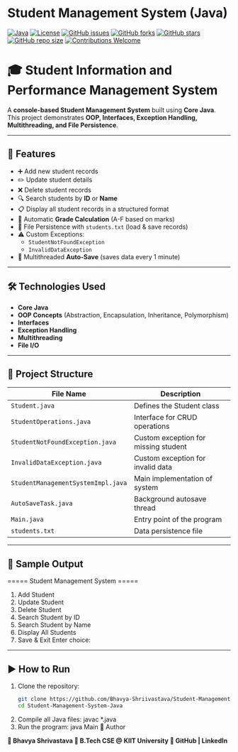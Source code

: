 # Student Management System (Java)

[![Java](https://img.shields.io/badge/Java-17-orange)](https://www.oracle.com/java/technologies/javase-jdk17-downloads.html)
[![License](https://img.shields.io/badge/License-MIT-blue.svg)](LICENSE)
[![GitHub issues](https://img.shields.io/github/issues/Bhavya-Shriivastava/Student-Management-System-Java)](https://github.com/Bhavya-Shriivastava/Student-Management-System-Java/issues)
[![GitHub forks](https://img.shields.io/github/forks/Bhavya-Shriivastava/Student-Management-System-Java)](https://github.com/Bhavya-Shriivastava/Student-Management-System-Java/network)
[![GitHub stars](https://img.shields.io/github/stars/Bhavya-Shriivastava/Student-Management-System-Java)](https://github.com/Bhavya-Shriivastava/Student-Management-System-Java/stargazers)
[![GitHub repo size](https://img.shields.io/github/repo-size/Bhavya-Shriivastava/Student-Management-System-Java)](https://github.com/Bhavya-Shriivastava/Student-Management-System-Java)
[![Contributions Welcome](https://img.shields.io/badge/Contributions-Welcome-brightgreen.svg)](https://github.com/Bhavya-Shriivastava/Student-Management-System-Java/pulls)

# 🎓 Student Information and Performance Management System

A **console-based Student Management System** built using **Core Java**.  
This project demonstrates **OOP, Interfaces, Exception Handling, Multithreading, and File Persistence**.

---

## 🚀 Features
- ➕ Add new student records  
- ✏️ Update student details  
- ❌ Delete student records  
- 🔍 Search students by **ID** or **Name**  
- 📋 Display all student records in a structured format  
- 📝 Automatic **Grade Calculation** (A-F based on marks)  
- 💾 File Persistence with `students.txt` (load & save records)  
- ⚠️ Custom Exceptions:  
  - `StudentNotFoundException`  
  - `InvalidDataException`  
- 🔄 Multithreaded **Auto-Save** (saves data every 1 minute)

---

## 🛠️ Technologies Used
- **Core Java**  
- **OOP Concepts** (Abstraction, Encapsulation, Inheritance, Polymorphism)  
- **Interfaces**  
- **Exception Handling**  
- **Multithreading**  
- **File I/O**

---

## 📂 Project Structure
| File Name                    | Description                          |
|-------------------------------|--------------------------------------|
| `Student.java`               | Defines the Student class            |
| `StudentOperations.java`     | Interface for CRUD operations        |
| `StudentNotFoundException.java` | Custom exception for missing student |
| `InvalidDataException.java`  | Custom exception for invalid data     |
| `StudentManagementSystemImpl.java` | Main implementation of system   |
| `AutoSaveTask.java`          | Background autosave thread           |
| `Main.java`                  | Entry point of the program           |
| `students.txt`               | Data persistence file                |


---

## 📸 Sample Output
===== Student Management System =====
1. Add Student
2. Update Student
3. Delete Student
4. Search Student by ID
5. Search Student by Name
6. Display All Students
7. Save & Exit
Enter choice:

---

## ▶️ How to Run
1. Clone the repository:
   ```bash
   git clone https://github.com/Bhavya-Shriivastava/Student-Management-System-Java.git
   cd Student-Management-System-Java
2. Compile all Java files:
  javac *.java
3. Run the program:
  java Main
📝 Author

**👤 Bhavya Shrivastava
📌 B.Tech CSE @ KIIT University
🔗 GitHub
 | LinkedIn**
